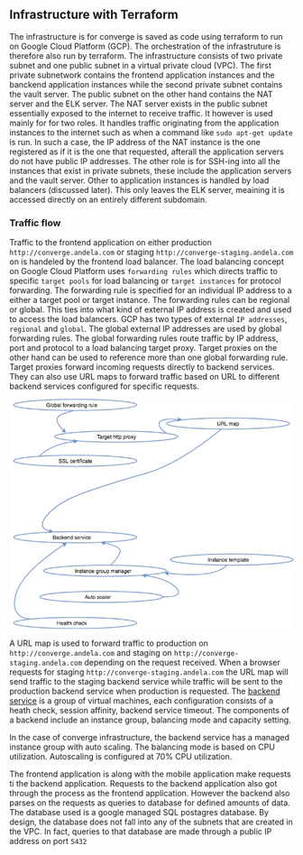 ## Infrastructure with Terraform

The infrastructure is for converge is saved as code using terraform to run on Google Cloud Platform (GCP). The orchestration of the infrastruture is therefore also run by terraform. The infrastructure consists of two private subnet and one public subnet in a virtual private cloud (VPC). The first private subnetwork contains the frontend application instances and the banckend application instances while  the second private subnet contains the vault server. The public subnet on the other hand contains the NAT server and the ELK server. The NAT server exists in the public subnet essentially exposed to the internet to receive traffic. It however is used mainly for for two roles. It handles traffic originating from the application instances to the internet such as when a command like `sudo apt-get update` is run. In such a case, the IP address of the NAT instance is the one registered as if it is the one that requested, afterall the application servers do not have public IP addresses. The other role is for SSH-ing into all the instances that exist in private subnets, these include the application servers and the vault server. Other to application instances is handled by load balancers (discussed later). This only leaves the ELK server, meaining it is accessed directly on an entirely different subdomain.

### Traffic flow

Traffic to the frontend application on either production `http://converge.andela.com` or staging `http://converge-staging.andela.com` on is handeled by the frontend load balancer. The load balancing concept on Google Cloud Platform uses `forwarding rules` which directs traffic to specific `target pools` for load balancing or `target instances` for protocol forwarding. The forwarding rule is specified for an individual IP address to a either a target pool or target instance. The forwarding rules can be regional or global. This ties into what kind of external IP address is created and used to access the load balancers. GCP has two types of external `IP addresses`, `regional` and `global`. The global external IP addresses are used by global forwarding rules. The global forwarding rules route traffic by IP address, port and protocol to a load balancing target proxy. Target proxies on the other hand can be used to reference more than one global forwarding rule. Target proxies forward incoming requests directly to backend services. They can also use URL maps to forward traffic based on URL to different backend services configured for specific requests. 

![Infrastructure Image](../docs/images/converge-traffic.png)

A URL map is used to forward traffic to production on `http://converge.andela.com` and staging on `http://converge-staging.andela.com` depending on the request received. When a browser requests for staging `http://converge-staging.andela.com` the URL map will send traffic to the staging backend service while traffic will be sent to the production backend service when production is requested. The [backend service](https://cloud.google.com/load-balancing/docs/backend-service) is a group of virtual machines, each configuration consists of a heath check, session affinity, backend service timeout. The components of a backend include an instance group, balancing mode and capacity setting. 

In the case of converge infrastructure, the backend service has a managed instance group with auto scaling. The balancing mode is based on CPU utilization. Autoscaling is configured at 70% CPU utilization.

The frontend application is along with the mobile application make requests ti the backend application. Requests to the backend application also got through the process as the frontend application. However the backend also parses on the requests as queries to database for defined amounts of data. The database used is a google managed SQL postagres database. By design, the database does not fall into any of the subnets that are created in the VPC. In fact, queries to that database are made through a public IP address on port `5432`
